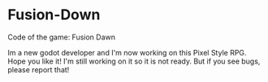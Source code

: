 # Fusion-Down
Code of the game: Fusion Dawn

Im a new godot developer and I'm now working on this Pixel Style RPG. Hope you like it! I'm still working on it so it is not ready. But if you see bugs, please report that!
